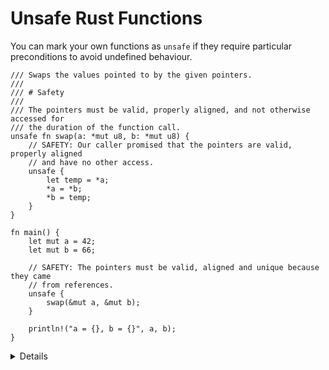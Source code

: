 # Unsafe Rust Functions

You can mark your own functions as `unsafe` if they require particular
preconditions to avoid undefined behaviour.

```rust,editable
/// Swaps the values pointed to by the given pointers.
///
/// # Safety
///
/// The pointers must be valid, properly aligned, and not otherwise accessed for
/// the duration of the function call.
unsafe fn swap(a: *mut u8, b: *mut u8) {
    // SAFETY: Our caller promised that the pointers are valid, properly aligned
    // and have no other access.
    unsafe {
        let temp = *a;
        *a = *b;
        *b = temp;
    }
}

fn main() {
    let mut a = 42;
    let mut b = 66;

    // SAFETY: The pointers must be valid, aligned and unique because they came
    // from references.
    unsafe {
        swap(&mut a, &mut b);
    }

    println!("a = {}, b = {}", a, b);
}
```

<details>

We wouldn't actually use pointers for a `swap` function --- it can be done
safely with references.

Note that Rust 2021 and earlier allow unsafe code within an unsafe function
without an `unsafe` block. This changed in the 2024 edition. We can prohibit it
in older editions with `#[deny(unsafe_op_in_unsafe_fn)]`. Try adding it and see
what happens.

</details>
